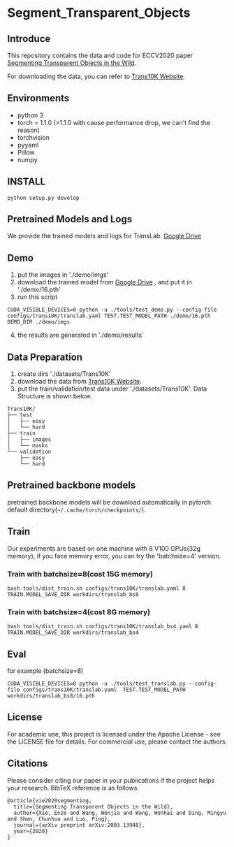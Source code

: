 # Segment_Transparent_Objects
## Introduce
This repository contains the data and code for ECCV2020 paper [Segmenting Transparent Objects in the Wild](https://arxiv.org/abs/2003.13948).

For downloading the data, you can refer to [Trans10K Website](https://xieenze.github.io/projects/TransLAB/TransLAB.html).


## Environments

- python 3
- torch = 1.1.0 (>1.1.0 with cause performance drop, we can't find the reason)
- torchvision
- pyyaml
- Pillow
- numpy

## INSTALL

```
python setup.py develop
```
## Pretrained Models and Logs
We provide the trained models and logs for TransLab.
[Google Drive](https://drive.google.com/drive/folders/1yJMEB4rNKIZt5IWL13Nn-YwckrvAPNuz?usp=sharing)

## Demo
1. put the images in './demo/imgs'
2. download the trained model from [Google Drive](https://drive.google.com/drive/folders/1yJMEB4rNKIZt5IWL13Nn-YwckrvAPNuz?usp=sharing)
, and put it in './demo/16.pth'
3. run this script
```
CUDA_VISIBLE_DEVICES=0 python -u ./tools/test_demo.py --config-file configs/trans10K/translab.yaml TEST.TEST_MODEL_PATH ./demo/16.pth  DEMO_DIR ./demo/imgs
```
4. the results are generated in './demo/results'


## Data Preparation
1. create dirs './datasets/Trans10K'
2. download the data from [Trans10K Website](https://xieenze.github.io/projects/TransLAB/TransLAB.html).
3. put the train/validation/test data under './datasets/Trans10K'. Data Structure is shown below.
```
Trans10K/
├── test
│   ├── easy
│   └── hard
├── train
│   ├── images
│   └── masks
└── validation
    ├── easy
    └── hard
```
## Pretrained backbone models 

pretrained backbone models will be download automatically in pytorch default directory(```~/.cache/torch/checkpoints/```).

## Train
Our experiments are based on one machine with 8 V100 GPUs(32g memory), if you face memory error, you can try the 'batchsize=4' version.
### Train with batchsize=8(cost 15G memory)
```
bash tools/dist_train.sh configs/trans10K/translab.yaml 8 TRAIN.MODEL_SAVE_DIR workdirs/translab_bs8
```
### Train with batchsize=4(cost 8G memory)
```
bash tools/dist_train.sh configs/trans10K/translab_bs4.yaml 8 TRAIN.MODEL_SAVE_DIR workdirs/translab_bs4
```

## Eval
for example (batchsize=8)
```
CUDA_VISIBLE_DEVICES=0 python -u ./tools/test_translab.py --config-file configs/trans10K/translab.yaml  TEST.TEST_MODEL_PATH workdirs/translab_bs8/16.pth
```

## License

For academic use, this project is licensed under the Apache License - see the LICENSE file for details. For commercial use, please contact the authors. 

## Citations
Please consider citing our paper in your publications if the project helps your research. BibTeX reference is as follows.

```
@article{xie2020segmenting,
  title={Segmenting Transparent Objects in the Wild},
  author={Xie, Enze and Wang, Wenjia and Wang, Wenhai and Ding, Mingyu and Shen, Chunhua and Luo, Ping},
  journal={arXiv preprint arXiv:2003.13948},
  year={2020}
}
```
